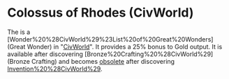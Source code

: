 # Colossus of Rhodes (CivWorld)

The is a [Wonder%20%28CivWorld%29%23List%20of%20Great%20Wonders](Great Wonder) in "[CivWorld](CivWorld)". It provides a 25% bonus to Gold output. It is available after discovering [Bronze%20Crafting%20%28CivWorld%29](Bronze Crafting) and becomes [obsolete](obsolete) after discovering [Invention%20%28CivWorld%29](Invention).